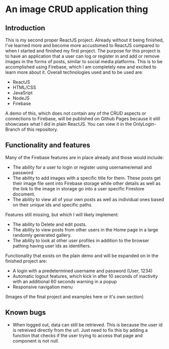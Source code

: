 # An image CRUD application thing

## Introduction

This is my second proper ReactJS project. Already without it being finished, I've learned more and become more accustomed to ReactJS compared to when I started and finished my first project. The purpose for this project is to have an application that a user can log or register in and add or remove images in the forms of posts, similar to social media platforms. This is to be accomplished using Firebase, which I am completely new and excited to learn more about it. Overall technologies used and to be used are:

- ReactJS
- HTML/CSS
- JavaSript
- NodeJS
- Firebase

A demo of this, which does not contain any of the CRUD aspects or connections to Firebase, will be published on Github Pages because it still showcases what I did in plain ReactJS. You can view it in the OnlyLogin-Branch of this repository. 

## Functionality and features

Many of the Firebase features are in place already and those would include:

- The ability for a user to login or register using username/email and password
- The ability to add images with a specific title for them. These posts get their image file sent into Firebase storage while other details as well as the link to the image in storage go into a user specific Firestore document.
- The ability to view all of your own posts as well as individual ones based on their unique ids and specific paths. 

Features still missing, but which I will likely implement:
- The ability to Delete and edit posts.
- The ability to view posts from other users in the Home page in a large randomly generated gallery.
- The ability to look at other user profiles in addition to the browser pathing having user ids as identifiers.

Functionality that exists on the plain demo and will be expanded on in the finished project are:

- A login with a predetermined username and password (User, 1234)
- Automatic logout features, which kick in after 10 seconds of inactivity with an additional 60 seconds warning in a popup
- Responsive navigation menu

(Images of the final project and examples here or it's own section)

## Known bugs

- When logged out, data can still be retrieved. This is because the user id is retreived directly from the url. Just need to fix this by adding a function that checks if the user trying to access that page and component is not null.

